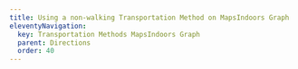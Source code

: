 ```yaml
---
title: Using a non-walking Transportation Method on MapsIndoors Graph
eleventyNavigation:
  key: Transportation Methods MapsIndoors Graph
  parent: Directions
  order: 40
---
```

